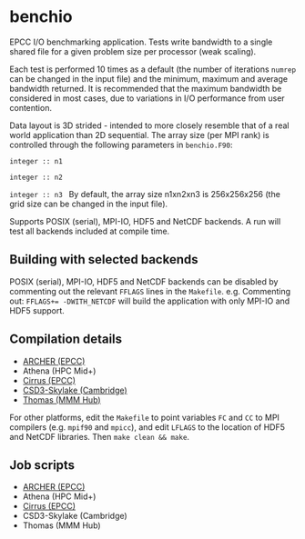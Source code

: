 # benchio
EPCC I/O benchmarking application. Tests write bandwidth to a single shared
file for a given problem size per processor (weak scaling).

Each test is performed 10 times as a default (the number of iterations ```numrep``` can be changed in the input file) and the minimum, maximum and average bandwidth
returned. It is recommended that the maximum bandwidth be considered in most
cases, due to variations in I/O performance from user contention.

Data layout is 3D strided - intended to more closely resemble that of a real
world application than 2D sequential. The array size (per MPI rank) is controlled through the following parameters in
`benchio.F90`:

`integer :: n1 `

`integer :: n2 `

`integer :: n3 `
By default, the array size n1xn2xn3 is 256x256x256 (the grid size can be changed in the input file).

Supports POSIX (serial), MPI-IO, HDF5 and NetCDF backends. A run will test all
backends included at compile time.

## Building with selected backends

POSIX (serial), MPI-IO, HDF5 and NetCDF backends can be disabled by commenting
out the relevant `FFLAGS` lines in the `Makefile`. e.g. Commenting out:
`FFLAGS+= -DWITH_NETCDF` will build the application with only MPI-IO and HDF5
support.

## Compilation details

* [ARCHER (EPCC)](build/ARCHER/)
* Athena (HPC Mid+) 
* [Cirrus (EPCC)](build/Cirrus/)
* [CSD3-Skylake (Cambridge)](build/CSD3Skylake/)
* [Thomas (MMM Hub)](build/Thomas/)

For other platforms, edit the `Makefile` to point variables `FC` and `CC` to
MPI compilers (e.g. `mpif90` and `mpicc`), and edit `LFLAGS` to the location of
HDF5 and NetCDF libraries. Then `make clean && make`.

## Job scripts

* [ARCHER (EPCC)](run/ARCHER/)
* Athena (HPC Mid+) 
* [Cirrus (EPCC)](run/Cirrus)
* CSD3-Skylake (Cambridge)
* Thomas (MMM Hub)




